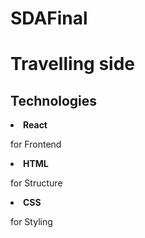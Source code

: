 # SDAFinal
<h1> Travelling side </h1>

<h2>Technologies</h2>
<li><strong>React</strong></li>
<p> for Frontend</p>
<li><strong>HTML</strong></li>
<p> for Structure</p>
<li><strong>CSS</strong></li>
<p> for Styling</p>
